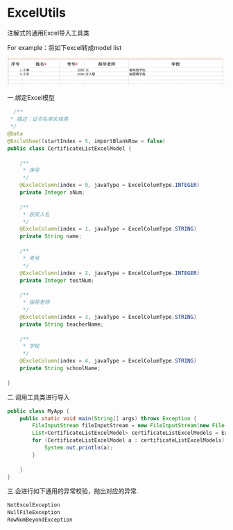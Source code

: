 # ExcelUtils
注解式的通用Excel导入工具类

For example：将如下excel转成model list
  
![image](https://github.com/xiaozhi404/readme_pic/raw/master/1.png)

一.绑定Excel模型
```java  
  /**
 * 描述：证书名单实体类
 */
@Data
@ExcleSheet(startIndex = 5, importBlankRow = false)
public class CertificateListExcelModel {

    /**
     * 序号
     */
    @ExcleColumn(index = 0, javaType = ExcelColumType.INTEGER)
    private Integer sNum;

    /**
     * 获奖人名
     */
    @ExcleColumn(index = 1, javaType = ExcelColumType.STRING)
    private String name;

    /**
     * 考号
     */
    @ExcleColumn(index = 2, javaType = ExcelColumType.INTEGER)
    private Integer testNum;

    /**
     * 指导老师
     */
    @ExcleColumn(index = 3, javaType = ExcelColumType.STRING)
    private String teacherName;

    /**
     * 学校
     */
    @ExcleColumn(index = 4, javaType = ExcelColumType.STRING)
    private String schoolName;

}  
```
二.调用工具类进行导入
```java
public class MyApp {
    public static void main(String[] args) throws Exception {
        FileInputStream fileInputStream = new FileInputStream(new File("/Users/xiaozhi/Desktop/blank.xlsx"));
        List<CertificateListExcelModel> certificateListExcelModels = ExcelUtils.covertExcel2Model(fileInputStream, CertificateListExcelModel.class);
        for (CertificateListExcelModel a : certificateListExcelModels) {
            System.out.println(a);
        }

    }
}
```
三.会进行如下通用的异常校验，抛出对应的异常.
```java
NotExcelException
NullFileException
RowNumBeyondException
```

